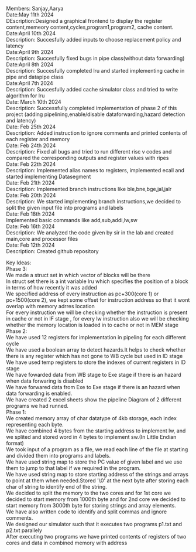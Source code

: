 Members: Sanjay,Aarya <br>
Date:May 11th 2024<br>
DEscription:Designed a graphical frontend to display the register content,memeory content,cycles,program1,program2, cache content.<br>
Date:April 10th 2024<br>
Description: Succesfully added inputs to choose replacement policy and latency<br>
Date:April 9th 2024<br>
Description: Succesfully fixed bugs in pipe class(without data forwarding)<br>
Date:April 8th 2024<br>
Description: Succesfully completed lru and started implementing cache in pipe and datapipe class<br>
Date:April 7th 2024<br>
Description: Succesfully added cache simulator class and tried to write algorithm for lru<br>
Date: March 10th 2024 <br>
Description: Successfully completed implementation of phase 2 of this project (adding pipelining,enable/disable dataforwarding,hazard detection and latency) <br>
Date: Feb 25th 2024 <br>
Description: Added instruction to ignore comments and printed contents of each register and memory <br>
Date: Feb 24th 2024 <br>
Description: Fixed all bugs and tried to run different risc v codes and compared the corresponding outputs and register values with ripes <br>
Date: Feb 22th 2024 <br>
Description: Implemented alias names to registers, implemented ecall and started implementing Datasegment <br>
Date: Feb 21th 2024 <br>
Description: Implemented branch instructions like ble,bne,bge,jal,jalr <br>
Date: Feb 20th 2024 <br>
Description: We started implementing branch instructions,we decided to split the given input file into programs and labels <br>
Date: Feb 18th 2024 <br>
Implemented basic commands like add,sub,addi,lw,sw <br>
Date: Feb 16th 2024 <br>
Description: We analyzed the code given by sir in the lab and created main,core and processor files <br>
Date: Feb 12th 2024 <br>
Description: Created github repository <br>

Key Ideas: <br>
Phase 3:<br>
We made a struct set in which vector of blocks will be there<br>
In struct set there is a int variable lru which specifies the position of a block in terms of how recently it was added<br>
We specified address of every instruction as pc+300(core 1) or pc+1500(core 2), we kept some offset for instruction address so that it wont overlap with memory adrres location<br>
For every instruction we will be checking whether the instruction is present in cache or not in IF stage , for every lw instruction also we will be checking whether the memory location is loaded in to cache or not in MEM stage <br> 
Phase 2:<br>
We have used 12 registers for implementation in pipeling for each different cycle <br>
We have used a boolean array to detect hazards.It helps to check whether there is any register which has not gone to WB cycle but used in ID stage<br>
We have used temp registers to store the indexes of current registers in ID stage <br>
We have fowarded data from WB stage to Exe stage if there is an hazard when data forwaring is disabled <br>
We have forwared data from Exe to Exe stage if there is an hazard when data forwarding is enabled. <br>
We have created 2 excel sheets show the pipeline Diagram of 2 different programs we had runned. <br>
Phase 1:<br>
We created memory array of char datatype of 4kb storage, each index representing each byte. <br>
We have combined 4 bytes from the starting address to implement lw, and we splited and stored word in 4 bytes to implement sw.(In Little Endian format) <br>
We took input of a program as a file, we read each line of the file at starting and divided them into programs and labels. <br>
We have used string map to store the PC value of given label and we use them to jump to that label if we required in the program. <br>
We have used string map to store starting address of the strings and arrays to point at them when needed.Stored '\0' at the next byte after storing each char of string to identify end of the string. <br>
We decided to split the memory to the two cores and for 1st core we decided to start memory from 1000th byte and for 2nd core we decided to start memory from 3000th byte for storing strings and array elements.<br>
We have also written code to identify and split commas and ignore comments. <br>
We designed our simulator such that it executes two programs p1.txt and p2.txt parallely <br>
After executing two programs we have printed contents of registers of two cores and data in combined memory with address <br>




